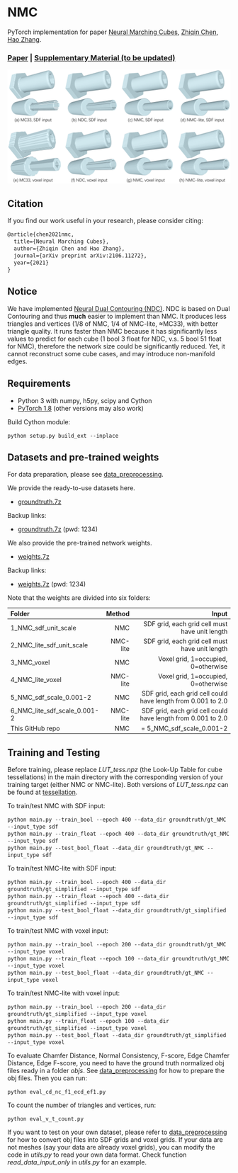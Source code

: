 # NMC
PyTorch implementation for paper [Neural Marching Cubes](https://arxiv.org/abs/2106.11272), [Zhiqin Chen](https://czq142857.github.io/), [Hao Zhang](http://www.cs.sfu.ca/~haoz/).

### [Paper](https://arxiv.org/abs/2106.11272)  |   [Supplementary Material (to be updated)](https://arxiv.org/abs/2106.11272)

<img src='teaser.png' />

## Citation
If you find our work useful in your research, please consider citing:

	@article{chen2021nmc,
	  title={Neural Marching Cubes},
	  author={Zhiqin Chen and Hao Zhang},
	  journal={arXiv preprint arXiv:2106.11272},
	  year={2021}
	}


## Notice
We have implemented [Neural Dual Contouring (NDC)](https://github.com/czq142857/NDC).
NDC is based on Dual Contouring and thus **much** easier to implement than NMC.
It produces less triangles and vertices (1/8 of NMC, 1/4 of NMC-lite, ≈MC33), with better triangle quality.
It runs faster than NMC because it has significantly less values to predict for each cube (1 bool 3 float for NDC, v.s. 5 bool 51 float for NMC), therefore the network size could be significantly reduced.
Yet, it cannot reconstruct some cube cases, and may introduce non-manifold edges.


## Requirements
- Python 3 with numpy, h5py, scipy and Cython
- [PyTorch 1.8](https://pytorch.org/get-started/locally/) (other versions may also work)

Build Cython module:
```
python setup.py build_ext --inplace
```


## Datasets and pre-trained weights
For data preparation, please see [data_preprocessing](https://github.com/czq142857/NMC/tree/master/data_preprocessing).

We provide the ready-to-use datasets here.

- [groundtruth.7z](https://drive.google.com/file/d/1YyYOgn8uxGH6Nz_gGk8OR7IuLKUF89Ze/view?usp=sharing)

Backup links:

- [groundtruth.7z](https://pan.baidu.com/s/13xuXBz3_OQ_Ic74xBvaXKA) (pwd: 1234)

We also provide the pre-trained network weights.

- [weights.7z](https://drive.google.com/file/d/1XqJI_FMhsV-md_dgFKKUkrPktVuTMvY_/view?usp=sharing)

Backup links:

- [weights.7z](https://pan.baidu.com/s/1NWWAkbElEUy9qHsQKviP0Q) (pwd: 1234)

Note that the weights are divided into six folders:

| Folder                       | Method   | Input |
|:---------------------------- | --------:| -----:|
| 1_NMC_sdf_unit_scale         | NMC      | SDF grid, each grid cell must have unit length |
| 2_NMC_lite_sdf_unit_scale    | NMC-lite | SDF grid, each grid cell must have unit length |
| 3_NMC_voxel                  | NMC      | Voxel grid, 1=occupied, 0=otherwise|
| 4_NMC_lite_voxel             | NMC-lite | Voxel grid, 1=occupied, 0=otherwise|
| 5_NMC_sdf_scale_0.001-2      | NMC      | SDF grid, each grid cell could have length from 0.001 to 2.0 |
| 6_NMC_lite_sdf_scale_0.001-2 | NMC-lite | SDF grid, each grid cell could have length from 0.001 to 2.0 |
| This GitHub repo             | NMC      | = 5_NMC_sdf_scale_0.001-2 |


## Training and Testing

Before training, please replace *LUT_tess.npz* (the Look-Up Table for cube tessellations) in the main directory with the corresponding version of your training target (either NMC or NMC-lite). Both versions of *LUT_tess.npz* can be found at [tessellation](https://github.com/czq142857/NMC/tree/master/tessellation).

To train/test NMC with SDF input:
```
python main.py --train_bool --epoch 400 --data_dir groundtruth/gt_NMC --input_type sdf
python main.py --train_float --epoch 400 --data_dir groundtruth/gt_NMC --input_type sdf
python main.py --test_bool_float --data_dir groundtruth/gt_NMC --input_type sdf
```

To train/test NMC-lite with SDF input:
```
python main.py --train_bool --epoch 400 --data_dir groundtruth/gt_simplified --input_type sdf
python main.py --train_float --epoch 400 --data_dir groundtruth/gt_simplified --input_type sdf
python main.py --test_bool_float --data_dir groundtruth/gt_simplified --input_type sdf
```

To train/test NMC with voxel input:
```
python main.py --train_bool --epoch 200 --data_dir groundtruth/gt_NMC --input_type voxel
python main.py --train_float --epoch 100 --data_dir groundtruth/gt_NMC --input_type voxel
python main.py --test_bool_float --data_dir groundtruth/gt_NMC --input_type voxel
```

To train/test NMC-lite with voxel input:
```
python main.py --train_bool --epoch 200 --data_dir groundtruth/gt_simplified --input_type voxel
python main.py --train_float --epoch 100 --data_dir groundtruth/gt_simplified --input_type voxel
python main.py --test_bool_float --data_dir groundtruth/gt_simplified --input_type voxel
```

To evaluate Chamfer Distance, Normal Consistency, F-score, Edge Chamfer Distance, Edge F-score, you need to have the ground truth normalized obj files ready in a folder *objs*. See [data_preprocessing](https://github.com/czq142857/NMC/tree/master/data_preprocessing) for how to prepare the obj files. Then you can run:
```
python eval_cd_nc_f1_ecd_ef1.py
```

To count the number of triangles and vertices, run:
```
python eval_v_t_count.py
```

If you want to test on your own dataset, please refer to [data_preprocessing](https://github.com/czq142857/NMC/tree/master/data_preprocessing) for how to convert obj files into SDF grids and voxel grids. If your data are not meshes (say your data are already voxel grids), you can modify the code in *utils.py* to read your own data format. Check function *read_data_input_only* in *utils.py* for an example.



